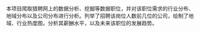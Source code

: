 ﻿本项目爬取猎聘网上的数据分析、挖掘等数据职位，并对该职位需求的行业分布、地域分布以及公司分布进行分析。列举了招聘该岗位人数前几位的公司，绘制了地域、行业热度图，分析其薪酬水平，以及未来该职位的发展趋势。